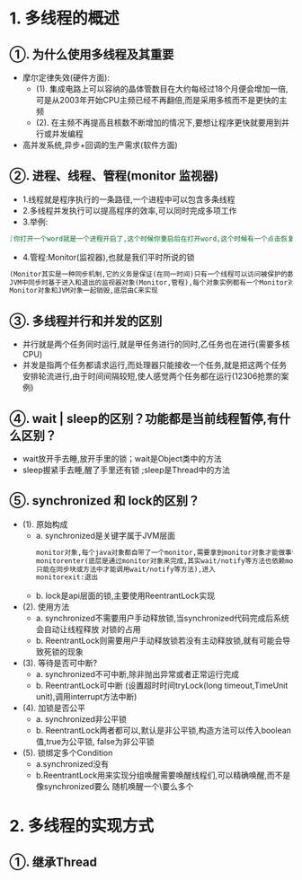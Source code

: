 # 1.  多线程的概述

## ①. 为什么使用多线程及其重要

- 摩尔定律失效(硬件方面):
    - (1). 集成电路上可以容纳的晶体管数目在大约每经过18个月便会增加一倍,可是从2003年开始CPU主频已经不再翻倍,而是采用多核而不是更快的主频
    - (2). 在主频不再提高且核数不断增加的情况下,要想让程序更快就要用到并行或并发编程
- 高并发系统,异步+回调的生产需求(软件方面)

## ②. 进程、线程、管程(monitor 监视器)

- 1.线程就是程序执行的一条路径,一个进程中可以包含多条线程
- 2.多线程并发执行可以提高程序的效率,可以同时完成多项工作
- 3.举例:
```markdown
[你打开一个word就是一个进程开启了,这个时候你重启后在打开word,这个时候有一个点击恢复的按钮,这就是一个线程,可能这个线程你看不到,你打字的时候,单词打错了,word中会有一个波浪线,这也是一个线程]

```
- 4.管程:Monitor(监视器),也就是我们平时所说的锁
```markdown
(Monitor其实是一种同步机制,它的义务是保证(在同一时间)只有一个线程可以访问被保护的数据和代码)
JVM中同步时基于进入和退出的监视器对象(Monitor,管程),每个对象实例都有一个Monitor对象。
Monitor对象和JVM对象一起销毁,底层由C来实现
```

## ③. 多线程并行和并发的区别

- 并行就是两个任务同时运行,就是甲任务进行的同时,乙任务也在进行(需要多核CPU)
- 并发是指两个任务都请求运行,而处理器只能接收一个任务,就是把这两个任务安排轮流进行,由于时间间隔较短,使人感觉两个任务都在运行(12306抢票的案例)

## ④. wait | sleep的区别？功能都是当前线程暂停,有什么区别？
- wait放开手去睡,放开手里的锁；wait是Object类中的方法 
- sleep握紧手去睡,醒了手里还有锁 ;sleep是Thread中的方法

## ⑤. synchronized 和 lock的区别？

- (1). 原始构成
  - a. synchronized是关键字属于JVM层面
    ```markdown
    monitor对象,每个java对象都自带了一个monitor,需要拿到monitor对象才能做事情
    monitorenter(底层是通过monitor对象来完成,其实wait/notify等方法也依赖monitor对象,
    只能在同步块或方法中才能调用wait/notify等方法),进入
    monitorexit:退出
    ```
  - b. lock是api层面的锁,主要使用ReentrantLock实现
- (2). 使用方法
  - a. synchronized不需要用户手动释放锁,当synchronized代码完成后系统会自动让线程释放
对锁的占用
  - b. ReentrantLock则需要用户手动释放锁若没有主动释放锁,就有可能会导致死锁的现象
- (3). 等待是否可中断?
  - a. synchronized不可中断,除非抛出异常或者正常运行完成
  - b. ReentrantLock可中断
(设置超时时间tryLock(long timeout,TimeUnit unit),调用interrupt方法中断)
- (4). 加锁是否公平
  - a. synchronized非公平锁
  - b. ReentrantLock两者都可以,默认是非公平锁,构造方法可以传入boolean值,true为公平锁,
false为非公平锁
- (5). 锁绑定多个Condition
  - a.synchronized没有
  - b.ReentrantLock用来实现分组唤醒需要唤醒线程们,可以精确唤醒,而不是像synchronized要么
随机唤醒一个\要么多个


# 2. 多线程的实现方式

## ①. 继承Thread











